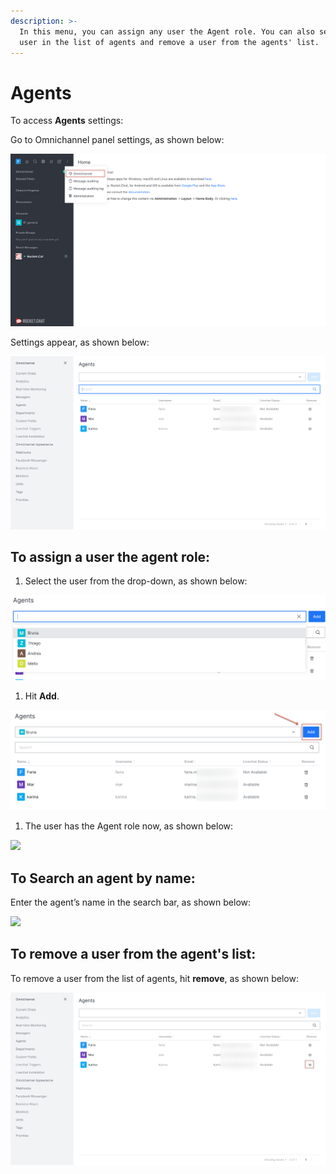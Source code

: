 ```yaml
---
description: >-
  In this menu, you can assign any user the Agent role. You can also search a
  user in the list of agents and remove a user from the agents' list.
---
```


# Agents

To access **Agents** settings:

Go to Omnichannel panel settings, as shown below:

![](<../../.gitbook/assets/0 (8) (5) (5) (5) (5) (5) (4) (4) (1) (1) (1) (1) (12) (17).png>)

Settings appear, as shown below:

![](<../../.gitbook/assets/1 (5).png>)

## **To assign a user the agent role:**

1. Select the user from the drop-down, as shown below:

![](<../../.gitbook/assets/2 (5).png>)

1. Hit **Add**.

![](<../../.gitbook/assets/3 (5).png>)

1. The user has the Agent role now, as shown below:

![](<../../.gitbook/assets/4 (5).png>)

## **To Search an agent by name:**

Enter the agent’s name in the search bar, as shown below:

![](<../../.gitbook/assets/5 (5).png>)

## **To remove a user from the agent's list:**

To remove a user from the list of agents, hit **remove**, as shown below:

![](<../../.gitbook/assets/6 (4).png>)
